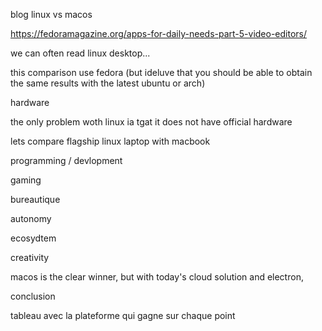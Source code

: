 blog linux vs macos

https://fedoramagazine.org/apps-for-daily-needs-part-5-video-editors/

we can often read linux desktop...

this comparison use fedora (but ideluve that you should be able to obtain the same results with the latest ubuntu or arch)

hardware

the only problem woth linux ia tgat it does not have official hardware

lets compare flagship linux laptop with macbook

programming / devlopment

gaming

bureautique

autonomy

ecosydtem

creativity

macos is the clear winner, but with today's cloud solution and electron,

conclusion

tableau avec la plateforme qui gagne sur chaque point
